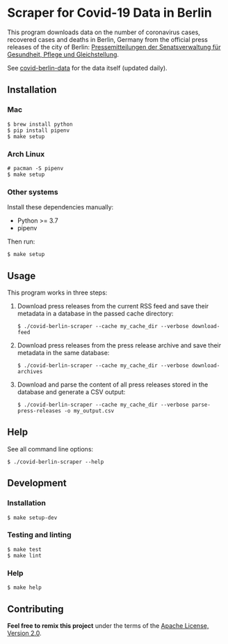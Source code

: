 # Scraper for Covid-19 Data in Berlin

This program downloads data on the number of coronavirus cases, recovered cases
and deaths in Berlin, Germany from the official press releases of the city of
Berlin: [Pressemitteilungen der Senatsverwaltung für Gesundheit, Pflege und
Gleichstellung](https://www.berlin.de/sen/gpg/service/presse/2020/).

See [covid-berlin-data](https://www.github.com/jakubvalenta/covid-berlin-data)
for the data itself (updated daily).

## Installation

### Mac

``` shell
$ brew install python
$ pip install pipenv
$ make setup
```

### Arch Linux

``` shell
# pacman -S pipenv
$ make setup
```

### Other systems

Install these dependencies manually:

- Python >= 3.7
- pipenv

Then run:

``` shell
$ make setup
```

## Usage

This program works in three steps:

1. Download press releases from the current RSS feed and save their metadata in
   a database in the passed cache directory:

    ``` shell
    $ ./covid-berlin-scraper --cache my_cache_dir --verbose download-feed
    ```

2. Download press releases from the press release archive and save their
   metadata in the same database:

    ``` shell
    $ ./covid-berlin-scraper --cache my_cache_dir --verbose download-archives
    ```

3. Download and parse the content of all press releases stored in the database
   and generate a CSV output:

    ``` shell
    $ ./covid-berlin-scraper --cache my_cache_dir --verbose parse-press-releases -o my_output.csv
    ```

## Help

See all command line options:

``` shell
$ ./covid-berlin-scraper --help
```

## Development

### Installation

``` shell
$ make setup-dev
```

### Testing and linting

``` shell
$ make test
$ make lint
```

### Help

``` shell
$ make help
```

## Contributing

__Feel free to remix this project__ under the terms of the [Apache License,
Version 2.0](http://www.apache.org/licenses/LICENSE-2.0).
